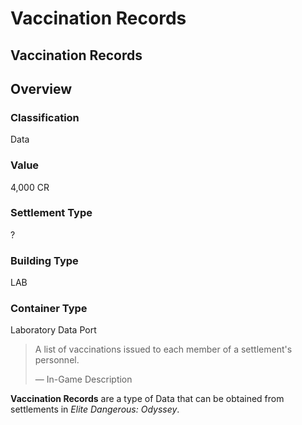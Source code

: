 # Vaccination Records
## Vaccination Records

## Overview

### Classification

Data

### Value

4,000 CR

### Settlement Type

?

### Building Type

LAB

### Container Type

Laboratory Data Port

> 
> 
> A list of vaccinations issued to each member of a settlement's personnel.
> 
> 
> — In-Game Description
> 

**Vaccination Records** are a type of Data that can be obtained from settlements in *Elite Dangerous: Odyssey*.
